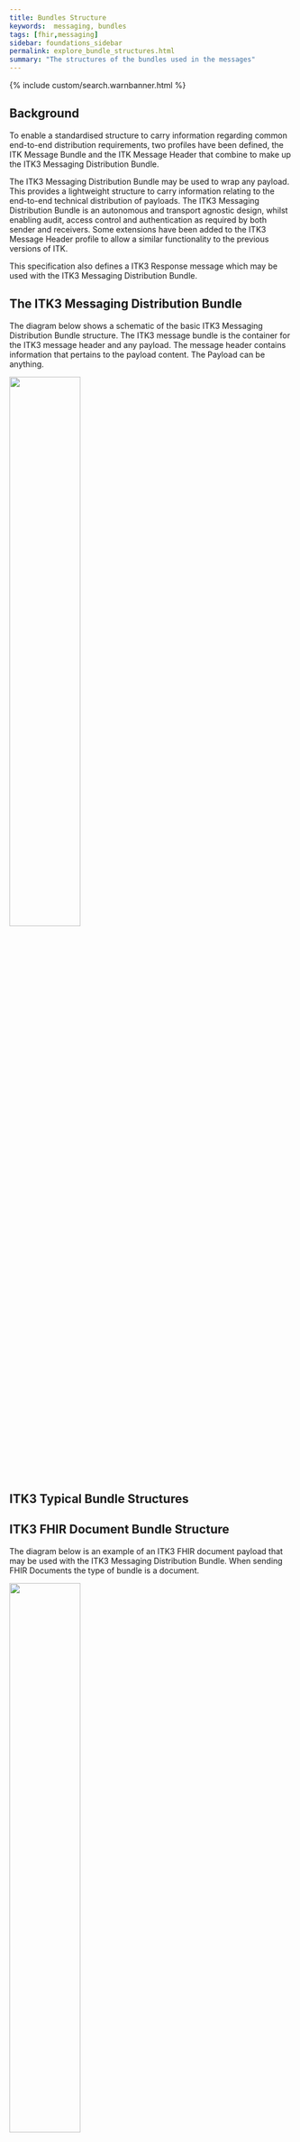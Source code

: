 ```yaml
---
title: Bundles Structure
keywords:  messaging, bundles
tags: [fhir,messaging]
sidebar: foundations_sidebar
permalink: explore_bundle_structures.html
summary: "The structures of the bundles used in the messages"
---
```


{% include custom/search.warnbanner.html %}

## Background ##
To enable a standardised structure to carry information regarding common end-to-end distribution requirements, two profiles have been defined, the ITK Message Bundle and the ITK Message Header that combine to make up the ITK3 Messaging Distribution Bundle. 

The ITK3 Messaging Distribution Bundle may be used to wrap any payload. This provides a lightweight structure to carry information relating to the end-to-end technical distribution of payloads.
The ITK3 Messaging Distribution Bundle is an autonomous and transport agnostic design, whilst enabling audit, access control and authentication as required by both sender and receivers. Some extensions have been added to the ITK3 Message Header profile to allow a similar functionality to the previous versions of ITK. 

This specification also defines a ITK3 Response message which may be used with the ITK3 Messaging Distribution Bundle.

## The ITK3 Messaging Distribution Bundle ##

The diagram below shows a schematic of the basic ITK3 Messaging Distribution Bundle structure. The ITK3 message bundle is the container for the ITK3 message header and any payload. The message header contains information that pertains to the payload content. The Payload can be anything.

<img src="images/explore/ITKBundle.png" style="width:50%;max-width: 50%;">


## ITK3 Typical Bundle Structures ##


## ITK3 FHIR Document Bundle Structure ##

The diagram below is an example of an ITK3 FHIR document payload that may be used with the ITK3 Messaging Distribution Bundle. When sending FHIR Documents the type of bundle is a document.

<img src="images/explore/ITKDocExample.png" style="width:50%;max-width: 50%;">

## ITK3 Response Bundle Structure ##

The diagram below is an example of a ITK Response message structure.
 
<img src="images/explore/BUSExample.png" style="width:50%;max-width: 50%;">


## ITK3 Other Payload Bundle Structure ##

The diagram below is an example of the structure used when a payload has an additional bundle and is one of the types listed below:

- message
- transaction
- transaction-response
- batch
- batch-response
- history
- searchset
- collection

<img src="images/explore/ITKPayBundExample.png" style="width:50%;max-width: 50%;">


## The ITK3 Messaging Distribution Bundle Resources ##

This Bundle is a generic bundle for sending any payload.

The Bundle consists of the following FHIR Resource Profiles.

- **[ITK-Message-Bundle-1](https://fhir.nhs.uk/STU3/StructureDefinition/ITK-Message-Bundle-1)** - A NHS Digital Profile of the FHIR Bundle resource.
- **[ITK-MessageHeader-2](https://fhir.nhs.uk/STU3/StructureDefinition/ITK-MessageHeader-2)** - A NHS Digital Profile of the FHIR MessageHeader resource.	
- **[CareConnect-ITK-Header-Practitioner-1](https://fhir.nhs.uk/STU3/StructureDefinition/CareConnect-ITK-Header-Practitioner-1)** - An ITK Header Profile of the FHIR Practitioner resource.
- **[CareConnect-ITK-Header-Organization-1](https://fhir.nhs.uk/STU3/StructureDefinition/CareConnect-ITK-Header-Organization-1)** - An ITK Header Profile of the FHIR Organization resource.
- Payload - one of the following:

-- One or more FHIR Resource. 

-- The **[ITK-Response-OperationOutcome-1](https://fhir.nhs.uk/STU3/StructureDefinition/ITK-Response-OperationOutcome-Bundle-1)**

-- The **[ITK-Document-Bundle-1](https://fhir.nhs.uk/STU3/StructureDefinition/ITK-Document-Bundle-1)** containing a composition and one or more FHIR Resources.

-- The **[ITK-Payload-Bundle-1](https://fhir.nhs.uk/STU3/StructureDefinition/ITK-Payload-Bundle-1)** containing one or more FHIR Resources.
 
 
## ITK3 Messaging Distribution Bundle Diagram ##

The diagram shows the referencing between the profiles in the bundle which make up the a typical ITK3 Messaging Distribution Bundle.

<img src="images/explore/send_payload_message.png" style="width: 75%;max-width: 75%;"> 

## ITK3 Messaging Distribution Bundle Example ##

<script src="https://gist.github.com/IOPS-DEV/6d9972c89354a0cdd07714464fdb5698.js"></script>

## ITK3 Response Bundle ##

ITK3 Responses are used to convey information from the receiving system back to the sending system, the messages are clinically agnostic and relay information regarding errors in the received ITK3 Messaging Distribution Bundle, such as a failure in validation due to incorrect structure. This Response message also allows systems to report that a message was received without error. When a message is received without error at the infrastructure or technical layer it may subsequently error later at the business layer.

The Bundle consists of the following FHIR Resource Profiles.

- **[ITK-Message-Bundle-1](https://fhir.nhs.uk/STU3/StructureDefinition/ITK-Message-Bundle-1)** - A NHS Digital Profile of the FHIR Bundle resource.
- **[ITK-MessageHeader-2](https://fhir.nhs.uk/STU3/StructureDefinition/ITK-MessageHeader-2)** - A NHS Digital Profile of the FHIR MessageHeader resource.	
- **[CareConnect-ITK-Header-Practitioner-1](https://fhir.nhs.uk/STU3/StructureDefinition/CareConnect-ITK-Header-Practitioner-1)** - An ITK Header Profile of the FHIR Practitioner resource  
- **[CareConnect-ITK-Header-Organization-1](https://fhir.nhs.uk/STU3/StructureDefinition/CareConnect-ITK-Header-Organization-1)** - An ITK Header Profile of the FHIR Organization resource.
- **[ITK-Response-OperationOutcome-1](https://fhir.nhs.uk/STU3/StructureDefinition/ITK-Ack-OperationOutcome-1)** - A NHS Digital Profile of the OperationOutcome resource


## ITK3 Response Bundle Referencing Diagram ##
The diagram shows the referencing between the profiles in the bundle which make up the ITK3 Response message.

<img src="images/explore/ack_message.png" style="width: 75%;max-width: 75%;"> 

## ITK3 Response Bundle Success Example ##

<script src="https://gist.github.com/IOPS-DEV/7fce3d2e89fb18c91f0581819e1bbaa6.js"></script>


## Extensions Used ##

- **[Extension-ITK-CareSettingType-1](https://fhir.nhs.uk/STU3/StructureDefinition/Extension-ITK-CareSettingType-1)** - An NHS Digital extension to header resource to allow the details care setting type that the document was sent from.
- **[Extension-ITK-MessageHandling-2](https://fhir.nhs.uk/STU3/StructureDefinition/Extension-ITK-MessageHandling-2)** - An NHS Digital complex extension to the MessageHeader resource to support the ITK message handling key.
- **[Extension-CareConnect-NHSCommunication-1](https://fhir.hl7.org.uk/STU3/StructureDefinition/Extension-CareConnect-NHSCommunication-1)** - A CareConnect extension to Patient and Practitioner resources to carry language information suitable for NHS use.
- **[Extension-CareConnect-MainLocation-1](https://fhir.hl7.org.uk/STU3/StructureDefinition/Extension-CareConnect-MainLocation-1)** - A CareConnect extension to the Location resource to allow the main location to be carried/indicated.
- **[organization-period](http://hl7.org/fhir/StructureDefinition/organization-period)** - An HL7 common extension to the Organization resource allows the periods of time to be associated with the organization.















